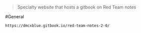 > Specialty website that hosts a gitbook on Red Team notes


#General 

```
https://dmcxblue.gitbook.io/red-team-notes-2-0/
```
